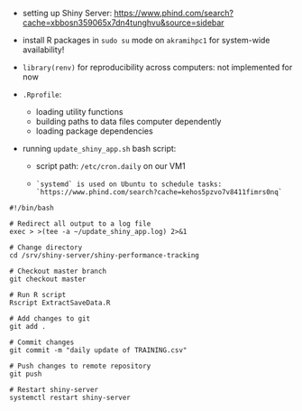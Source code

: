 -   setting up Shiny Server:
    <https://www.phind.com/search?cache=xbbosn359065x7dn4tunghvu&source=sidebar>
-   install R packages in `sudo su` mode on `akramihpc1` for system-wide
    availability!
-   `library(renv)` for reproducibility across computers: not implemented for now
-   `.Rprofile`:
    -   loading utility functions
    -   building paths to data files computer dependently 
    -   loading package dependencies


-   running `update_shiny_app.sh` bash script:

    -   script path: `/etc/cron.daily` on our VM1 
    -	  `systemd` is used on Ubuntu to schedule tasks: `https://www.phind.com/search?cache=kehos5pzvo7v8411fimrs0nq`

```
#!/bin/bash

# Redirect all output to a log file
exec > >(tee -a ~/update_shiny_app.log) 2>&1

# Change directory
cd /srv/shiny-server/shiny-performance-tracking

# Checkout master branch
git checkout master

# Run R script
Rscript ExtractSaveData.R

# Add changes to git
git add .

# Commit changes
git commit -m "daily update of TRAINING.csv"

# Push changes to remote repository
git push

# Restart shiny-server
systemctl restart shiny-server

```
